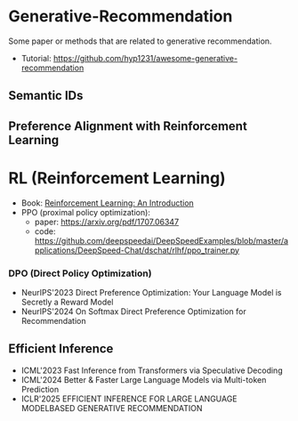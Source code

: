 # Generative-Recommendation
Some paper or methods that are related to generative recommendation.


* Tutorial: https://github.com/hyp1231/awesome-generative-recommendation


## Semantic IDs


## Preference Alignment with Reinforcement Learning
# RL (Reinforcement Learning)
* Book: [Reinforcement Learning: An Introduction](https://web.stanford.edu/class/psych209/Readings/SuttonBartoIPRLBook2ndEd.pdf)
* PPO (proximal policy optimization):
  +  paper: https://arxiv.org/pdf/1707.06347
  +  code: https://github.com/deepspeedai/DeepSpeedExamples/blob/master/applications/DeepSpeed-Chat/dschat/rlhf/ppo_trainer.py

### DPO (Direct Policy Optimization)
* NeurIPS'2023 Direct Preference Optimization: Your Language Model is Secretly a Reward Model
* NeurIPS'2024 On Softmax Direct Preference Optimization for Recommendation


## Efficient Inference
* ICML'2023 Fast Inference from Transformers via Speculative Decoding
* ICML'2024 Better & Faster Large Language Models via Multi-token Prediction
* ICLR'2025 EFFICIENT INFERENCE FOR LARGE LANGUAGE MODELBASED GENERATIVE RECOMMENDATION
